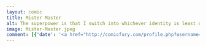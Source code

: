 ```yaml
---
layout: comic
title: Mister Master
alt: The superpower is that I switch into whichever identity is least useful for the situation.
image: Mister-Master.jpeg
comment: [{'date': '<a href="http://comicfury.com/profile.php?username=tecco_dsilva" title="tecco_dsilva">tecco_dsilva</a>', 'username': 'tecco_dsilva', 'comment': 'Well I guess spending 3 days reading webcomics instead of doing any of the other things I should probably be doing at least resulted in me wanting to try giving the slightest thought to what my drawings look like.'}]
---
```

